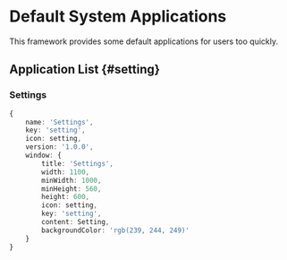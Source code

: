 # Default System Applications

This framework provides some default applications for users too quickly.

## Application List {#setting}

### Settings

``` ts
{
    name: 'Settings',
    key: 'setting',
    icon: setting,
    version: '1.0.0',
    window: {
        title: 'Settings',
        width: 1100,
        minWidth: 1000,
        minHeight: 560,
        height: 600,
        icon: setting,
        key: 'setting',
        content: Setting,
        backgroundColor: 'rgb(239, 244, 249)'
    }
}
```